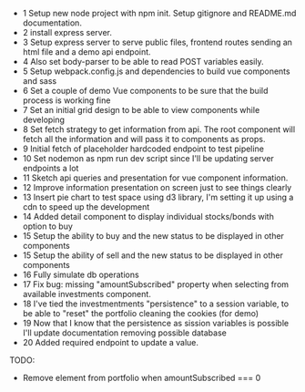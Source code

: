 - 1 Setup new node project with npm init. Setup gitignore and README.md documentation.
- 2 install express server.
- 3 Setup express server to serve public files, frontend routes sending an html file and a demo api endpoint.
- 4 Also set body-parser to be able to read POST variables easily.
- 5 Setup webpack.config.js and dependencies to build vue components and sass
- 6 Set a couple of demo Vue components to be sure that the build process is working fine
- 7 Set an initial grid design to be able to view components while developing
- 8 Set fetch strategy to get information from api. The root component will fetch all the information and will pass it to components as props.
- 9 Initial fetch of placeholder hardcoded endpoint to test pipeline
- 10 Set nodemon as npm run dev script since I'll be updating server endpoints a lot
- 11 Sketch api queries and presentation for vue component information.
- 12 Improve information presentation on screen just to see things clearly
- 13 Insert pie chart to test space using d3 library, I'm setting it up using a cdn to speed up the development
- 14 Added detail component to display individual stocks/bonds with option to buy
- 15 Setup the ability to buy and the new status to be displayed in other components
- 15 Setup the ability of sell and the new status to be displayed in other components
- 16 Fully simulate db operations
- 17 Fix bug: missing "amountSubscribed" property when selecting from available investments component.
- 18 I've tied the investmentments "persistence" to a session variable, to be able to "reset" the portfolio cleaning the cookies (for demo)
- 19 Now that I know that the persistence as sission variables is possible I'll update documentation removing possible database
- 20 Added required endpoint to update a value.

TODO:
- Remove element from portfolio when amountSubscribed === 0